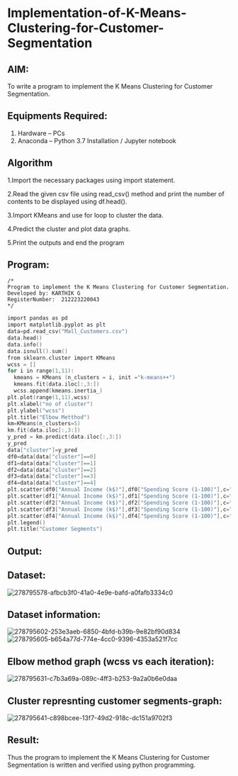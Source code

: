 # Implementation-of-K-Means-Clustering-for-Customer-Segmentation

## AIM:
To write a program to implement the K Means Clustering for Customer Segmentation.

## Equipments Required:
1. Hardware – PCs
2. Anaconda – Python 3.7 Installation / Jupyter notebook

## Algorithm
1.Import the necessary packages using import statement.

2.Read the given csv file using read_csv() method and print the number of contents to be displayed using df.head().

3.Import KMeans and use for loop to cluster the data.

4.Predict the cluster and plot data graphs.

5.Print the outputs and end the program

## Program:
```
/*
Program to implement the K Means Clustering for Customer Segmentation.
Developed by: KARTHIK G
RegisterNumber:  212223220043
*/
```
```c
import pandas as pd
import matplotlib.pyplot as plt
data=pd.read_csv("Mall_Customers.csv")
data.head()
data.info()
data.isnull().sum()
from sklearn.cluster import KMeans
wcss = []
for i in range(1,11):
  kmeans = KMeans (n_clusters = i, init ="k-means++")
  kmeans.fit(data.iloc[:,3:])
  wcss.append(kmeans.inertia_)
plt.plot(range(1,11),wcss)
plt.xlabel("no of cluster")
plt.ylabel("wcss")
plt.title("Elbow Metthod")
km=KMeans(n_clusters=5)
km.fit(data.iloc[:,3:])
y_pred = km.predict(data.iloc[:,3:])
y_pred
data["cluster"]=y_pred
df0=data[data["cluster"]==0]
df1=data[data["cluster"]==1]
df2=data[data["cluster"]==2]
df3=data[data["cluster"]==3]
df4=data[data["cluster"]==4]
plt.scatter(df0["Annual Income (k$)"],df0["Spending Score (1-100)"],c="red",label="cluster0")
plt.scatter(df1["Annual Income (k$)"],df1["Spending Score (1-100)"],c="pink",label="cluster1")
plt.scatter(df2["Annual Income (k$)"],df2["Spending Score (1-100)"],c="green",label="cluster2")
plt.scatter(df3["Annual Income (k$)"],df3["Spending Score (1-100)"],c="blue",label="cluster3")
plt.scatter(df4["Annual Income (k$)"],df4["Spending Score (1-100)"],c="black",label="cluster4")
plt.legend()
plt.title("Customer Segments")

```

## Output:
## Dataset:

![278795578-afbcb3f0-41a0-4e9e-bafd-a0fafb3334c0](https://github.com/charumathiramesh/Implementation-of-K-Means-Clustering-for-Customer-Segmentation/assets/120204455/ed5b0fe2-4e98-43bd-9b21-f3468d493335)

## Dataset information:
![278795602-253e3aeb-6850-4bfd-b39b-9e82bf90d834](https://github.com/charumathiramesh/Implementation-of-K-Means-Clustering-for-Customer-Segmentation/assets/120204455/8d4aa9d8-45dd-4539-8271-f7da5d00dc99)
![278795605-b654a77d-774e-4cc0-9396-4353a521f7cc](https://github.com/charumathiramesh/Implementation-of-K-Means-Clustering-for-Customer-Segmentation/assets/120204455/f3c984b3-7e9b-4852-9552-a4026fbfd52d)




## Elbow method graph (wcss vs each iteration):
![278795631-c7b3a69a-089c-4ff3-b253-9a2a0b6e0daa](https://github.com/charumathiramesh/Implementation-of-K-Means-Clustering-for-Customer-Segmentation/assets/120204455/65a43453-3ac2-4bea-8187-97cb6cc060d1)


## Cluster represnting customer segments-graph:

![278795641-c898bcee-13f7-49d2-918c-dc151a9702f3](https://github.com/charumathiramesh/Implementation-of-K-Means-Clustering-for-Customer-Segmentation/assets/120204455/5796e66a-5977-4d88-857d-822ee784388d)


## Result:
Thus the program to implement the K Means Clustering for Customer Segmentation is written and verified using python programming.
